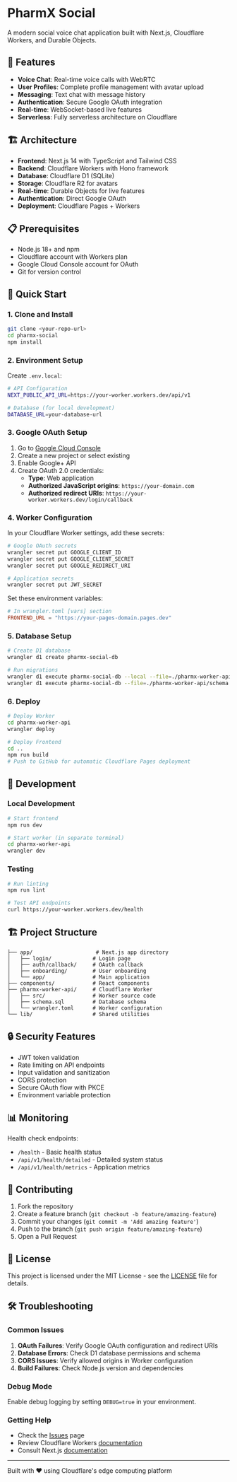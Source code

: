# PharmX Social

A modern social voice chat application built with Next.js, Cloudflare Workers, and Durable Objects.

## 🌟 Features

- **Voice Chat**: Real-time voice calls with WebRTC
- **User Profiles**: Complete profile management with avatar upload
- **Messaging**: Text chat with message history
- **Authentication**: Secure Google OAuth integration
- **Real-time**: WebSocket-based live features
- **Serverless**: Fully serverless architecture on Cloudflare

## 🏗️ Architecture

- **Frontend**: Next.js 14 with TypeScript and Tailwind CSS
- **Backend**: Cloudflare Workers with Hono framework
- **Database**: Cloudflare D1 (SQLite)
- **Storage**: Cloudflare R2 for avatars
- **Real-time**: Durable Objects for live features
- **Authentication**: Direct Google OAuth
- **Deployment**: Cloudflare Pages + Workers

## 📋 Prerequisites

- Node.js 18+ and npm
- Cloudflare account with Workers plan
- Google Cloud Console account for OAuth
- Git for version control

## 🚀 Quick Start

### 1. Clone and Install

```bash
git clone <your-repo-url>
cd pharmx-social
npm install
```

### 2. Environment Setup

Create `.env.local`:

```bash
# API Configuration
NEXT_PUBLIC_API_URL=https://your-worker.workers.dev/api/v1

# Database (for local development)
DATABASE_URL=your-database-url
```

### 3. Google OAuth Setup

1. Go to [Google Cloud Console](https://console.cloud.google.com)
2. Create a new project or select existing
3. Enable Google+ API
4. Create OAuth 2.0 credentials:
   - **Type**: Web application
   - **Authorized JavaScript origins**: `https://your-domain.com`
   - **Authorized redirect URIs**: `https://your-worker.workers.dev/login/callback`

### 4. Worker Configuration

In your Cloudflare Worker settings, add these secrets:

```bash
# Google OAuth secrets
wrangler secret put GOOGLE_CLIENT_ID
wrangler secret put GOOGLE_CLIENT_SECRET
wrangler secret put GOOGLE_REDIRECT_URI

# Application secrets
wrangler secret put JWT_SECRET
```

Set these environment variables:
```toml
# In wrangler.toml [vars] section
FRONTEND_URL = "https://your-pages-domain.pages.dev"
```

### 5. Database Setup

```bash
# Create D1 database
wrangler d1 create pharmx-social-db

# Run migrations
wrangler d1 execute pharmx-social-db --local --file=./pharmx-worker-api/schema.sql
wrangler d1 execute pharmx-social-db --file=./pharmx-worker-api/schema.sql
```

### 6. Deploy

```bash
# Deploy Worker
cd pharmx-worker-api
wrangler deploy

# Deploy Frontend
cd ..
npm run build
# Push to GitHub for automatic Cloudflare Pages deployment
```

## 🔧 Development

### Local Development

```bash
# Start frontend
npm run dev

# Start worker (in separate terminal)
cd pharmx-worker-api
wrangler dev
```

### Testing

```bash
# Run linting
npm run lint

# Test API endpoints
curl https://your-worker.workers.dev/health
```

## 🏗️ Project Structure

```
├── app/                    # Next.js app directory
│   ├── login/             # Login page
│   ├── auth/callback/     # OAuth callback
│   ├── onboarding/        # User onboarding
│   └── app/               # Main application
├── components/            # React components
├── pharmx-worker-api/     # Cloudflare Worker
│   ├── src/               # Worker source code
│   ├── schema.sql         # Database schema
│   └── wrangler.toml      # Worker configuration
└── lib/                   # Shared utilities
```

## 🔒 Security Features

- JWT token validation
- Rate limiting on API endpoints
- Input validation and sanitization
- CORS protection
- Secure OAuth flow with PKCE
- Environment variable protection

## 📊 Monitoring

Health check endpoints:
- `/health` - Basic health status
- `/api/v1/health/detailed` - Detailed system status
- `/api/v1/health/metrics` - Application metrics

## 🤝 Contributing

1. Fork the repository
2. Create a feature branch (`git checkout -b feature/amazing-feature`)
3. Commit your changes (`git commit -m 'Add amazing feature'`)
4. Push to the branch (`git push origin feature/amazing-feature`)
5. Open a Pull Request

## 📄 License

This project is licensed under the MIT License - see the [LICENSE](LICENSE) file for details.

## 🛠️ Troubleshooting

### Common Issues

1. **OAuth Failures**: Verify Google OAuth configuration and redirect URIs
2. **Database Errors**: Check D1 database permissions and schema
3. **CORS Issues**: Verify allowed origins in Worker configuration
4. **Build Failures**: Check Node.js version and dependencies

### Debug Mode

Enable debug logging by setting `DEBUG=true` in your environment.

### Getting Help

- Check the [Issues](https://github.com/your-org/pharmx-social/issues) page
- Review Cloudflare Workers [documentation](https://developers.cloudflare.com/workers/)
- Consult Next.js [documentation](https://nextjs.org/docs)

---

Built with ❤️ using Cloudflare's edge computing platform
